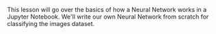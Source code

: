 This lesson will go over the basics of how a Neural Network works in a Jupyter Notebook. We'll write our own Neural Network from scratch for classifying the images dataset.